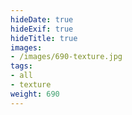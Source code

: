 ```yaml
---
hideDate: true
hideExif: true
hideTitle: true
images:
- /images/690-texture.jpg
tags:
- all
- texture
weight: 690
---
```

